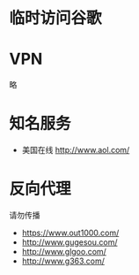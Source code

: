 # 临时访问谷歌

# VPN
略

# 知名服务

* 美国在线 http://www.aol.com/

# 反向代理

请勿传播

* https://www.out1000.com/
* http://www.gugesou.com/
* http://www.glgoo.com/
* http://www.g363.com/